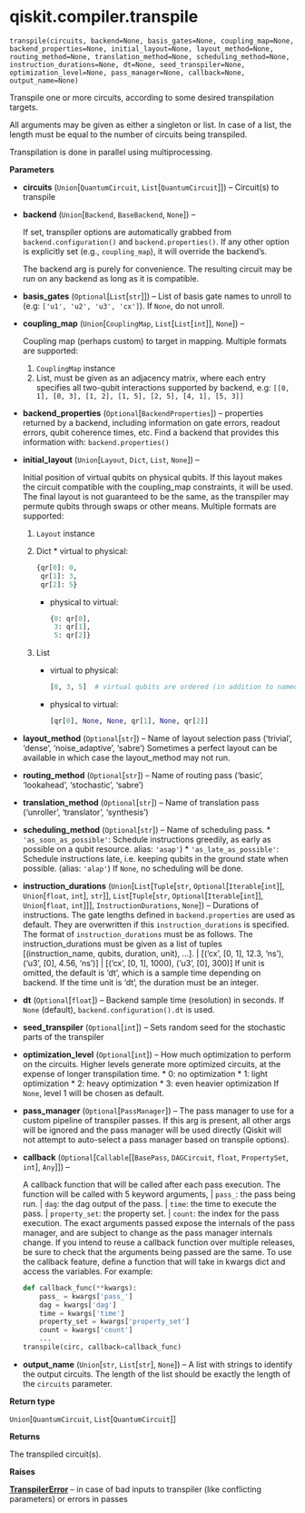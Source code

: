 <span id="qiskit-compiler-transpile" />

# qiskit.compiler.transpile

<span id="undefined" />

`transpile(circuits, backend=None, basis_gates=None, coupling_map=None, backend_properties=None, initial_layout=None, layout_method=None, routing_method=None, translation_method=None, scheduling_method=None, instruction_durations=None, dt=None, seed_transpiler=None, optimization_level=None, pass_manager=None, callback=None, output_name=None)`

Transpile one or more circuits, according to some desired transpilation targets.

All arguments may be given as either a singleton or list. In case of a list, the length must be equal to the number of circuits being transpiled.

Transpilation is done in parallel using multiprocessing.

**Parameters**

*   **circuits** (`Union`\[`QuantumCircuit`, `List`\[`QuantumCircuit`]]) – Circuit(s) to transpile

*   **backend** (`Union`\[`Backend`, `BaseBackend`, `None`]) –

    If set, transpiler options are automatically grabbed from `backend.configuration()` and `backend.properties()`. If any other option is explicitly set (e.g., `coupling_map`), it will override the backend’s.

    <Admonition title="Note" type="note">
      The backend arg is purely for convenience. The resulting circuit may be run on any backend as long as it is compatible.
    </Admonition>

*   **basis\_gates** (`Optional`\[`List`\[`str`]]) – List of basis gate names to unroll to (e.g: `['u1', 'u2', 'u3', 'cx']`). If `None`, do not unroll.

*   **coupling\_map** (`Union`\[`CouplingMap`, `List`\[`List`\[`int`]], `None`]) –

    Coupling map (perhaps custom) to target in mapping. Multiple formats are supported:

    1.  `CouplingMap` instance
    2.  List, must be given as an adjacency matrix, where each entry specifies all two-qubit interactions supported by backend, e.g: `[[0, 1], [0, 3], [1, 2], [1, 5], [2, 5], [4, 1], [5, 3]]`

*   **backend\_properties** (`Optional`\[`BackendProperties`]) – properties returned by a backend, including information on gate errors, readout errors, qubit coherence times, etc. Find a backend that provides this information with: `backend.properties()`

*   **initial\_layout** (`Union`\[`Layout`, `Dict`, `List`, `None`]) –

    Initial position of virtual qubits on physical qubits. If this layout makes the circuit compatible with the coupling\_map constraints, it will be used. The final layout is not guaranteed to be the same, as the transpiler may permute qubits through swaps or other means. Multiple formats are supported:

    1.  `Layout` instance

    2.  Dict \* virtual to physical:

        ```python
        {qr[0]: 0,
         qr[1]: 3,
         qr[2]: 5}
        ```

        *   physical to virtual:

            ```python
            {0: qr[0],
             3: qr[1],
             5: qr[2]}
            ```

    3.  List

        *   virtual to physical:

            ```python
            [0, 3, 5]  # virtual qubits are ordered (in addition to named)
            ```

        *   physical to virtual:

            ```python
            [qr[0], None, None, qr[1], None, qr[2]]
            ```

*   **layout\_method** (`Optional`\[`str`]) – Name of layout selection pass (‘trivial’, ‘dense’, ‘noise\_adaptive’, ‘sabre’) Sometimes a perfect layout can be available in which case the layout\_method may not run.

*   **routing\_method** (`Optional`\[`str`]) – Name of routing pass (‘basic’, ‘lookahead’, ‘stochastic’, ‘sabre’)

*   **translation\_method** (`Optional`\[`str`]) – Name of translation pass (‘unroller’, ‘translator’, ‘synthesis’)

*   **scheduling\_method** (`Optional`\[`str`]) – Name of scheduling pass. \* `'as_soon_as_possible'`: Schedule instructions greedily, as early as possible on a qubit resource. alias: `'asap'`) \* `'as_late_as_possible'`: Schedule instructions late, i.e. keeping qubits in the ground state when possible. (alias: `'alap'`) If `None`, no scheduling will be done.

*   **instruction\_durations** (`Union`\[`List`\[`Tuple`\[`str`, `Optional`\[`Iterable`\[`int`]], `Union`\[`float`, `int`], `str`]], `List`\[`Tuple`\[`str`, `Optional`\[`Iterable`\[`int`]], `Union`\[`float`, `int`]]], `InstructionDurations`, `None`]) – Durations of instructions. The gate lengths defined in `backend.properties` are used as default. They are overwritten if this `instruction_durations` is specified. The format of `instruction_durations` must be as follows. The instruction\_durations must be given as a list of tuples \[(instruction\_name, qubits, duration, unit), …]. | \[(‘cx’, \[0, 1], 12.3, ‘ns’), (‘u3’, \[0], 4.56, ‘ns’)] | \[(‘cx’, \[0, 1], 1000), (‘u3’, \[0], 300)] If unit is omitted, the default is ‘dt’, which is a sample time depending on backend. If the time unit is ‘dt’, the duration must be an integer.

*   **dt** (`Optional`\[`float`]) – Backend sample time (resolution) in seconds. If `None` (default), `backend.configuration().dt` is used.

*   **seed\_transpiler** (`Optional`\[`int`]) – Sets random seed for the stochastic parts of the transpiler

*   **optimization\_level** (`Optional`\[`int`]) – How much optimization to perform on the circuits. Higher levels generate more optimized circuits, at the expense of longer transpilation time. \* 0: no optimization \* 1: light optimization \* 2: heavy optimization \* 3: even heavier optimization If `None`, level 1 will be chosen as default.

*   **pass\_manager** (`Optional`\[`PassManager`]) – The pass manager to use for a custom pipeline of transpiler passes. If this arg is present, all other args will be ignored and the pass manager will be used directly (Qiskit will not attempt to auto-select a pass manager based on transpile options).

*   **callback** (`Optional`\[`Callable`\[\[`BasePass`, `DAGCircuit`, `float`, `PropertySet`, `int`], `Any`]]) –

    A callback function that will be called after each pass execution. The function will be called with 5 keyword arguments, | `pass_`: the pass being run. | `dag`: the dag output of the pass. | `time`: the time to execute the pass. | `property_set`: the property set. | `count`: the index for the pass execution. The exact arguments passed expose the internals of the pass manager, and are subject to change as the pass manager internals change. If you intend to reuse a callback function over multiple releases, be sure to check that the arguments being passed are the same. To use the callback feature, define a function that will take in kwargs dict and access the variables. For example:

    ```python
    def callback_func(**kwargs):
        pass_ = kwargs['pass_']
        dag = kwargs['dag']
        time = kwargs['time']
        property_set = kwargs['property_set']
        count = kwargs['count']
        ...
    transpile(circ, callback=callback_func)
    ```

*   **output\_name** (`Union`\[`str`, `List`\[`str`], `None`]) – A list with strings to identify the output circuits. The length of the list should be exactly the length of the `circuits` parameter.

**Return type**

`Union`\[`QuantumCircuit`, `List`\[`QuantumCircuit`]]

**Returns**

The transpiled circuit(s).

**Raises**

[**TranspilerError**](qiskit.transpiler.TranspilerError#qiskit.transpiler.TranspilerError "qiskit.transpiler.TranspilerError") – in case of bad inputs to transpiler (like conflicting parameters) or errors in passes
